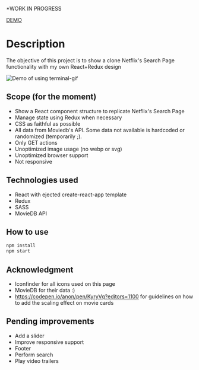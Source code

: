 *WORK IN PROGRESS

<a href="https://watchmo.herokuapp.com/" target="_blank">DEMO</a>

# Description
The objective of this project is to show a clone Netflix's Search Page functionality with my own React+Redux design

![Demo of using terminal-gif](./video.gif)


## Scope (for the moment)
- Show a React component structure to replicate Netflix's Search Page
- Manage state using Redux when necessary
- CSS as faithful as possible
- All data from Moviedb's API. Some data not available is hardcoded or randomized (temporarily ;).
- Only GET actions
- Unoptimized image usage (no webp or svg)
- Unoptimized browser support
- Not responsive

## Technologies used
- React with ejected create-react-app template
- Redux
- SASS
- MovieDB API

## How to use
```bash
npm install
npm start
```

## Acknowledgment
- Iconfinder for all icons used on this page
- MovieDB for their data :)
- https://codepen.io/anon/pen/KyryVq?editors=1100 for guidelines on how to add the scaling effect on movie cards

## Pending improvements
- Add a slider
- Improve responsive support
- Footer
- Perform search
- Play video trailers